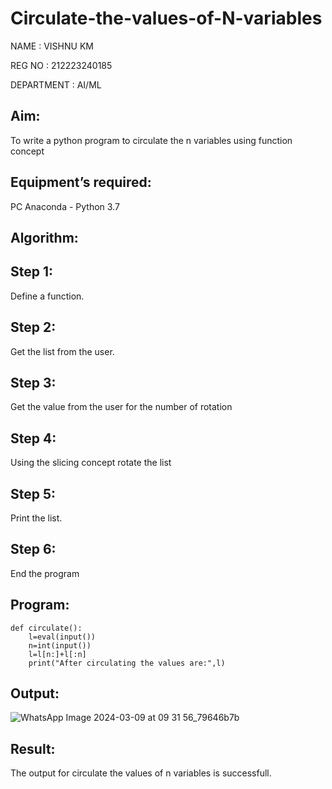 # Circulate-the-values-of-N-variables

NAME : VISHNU KM

REG NO : 212223240185

DEPARTMENT : AI/ML

## Aim:
To write a python program to circulate the n variables using function concept
## Equipment’s required:
PC
Anaconda - Python 3.7
## Algorithm: 
 ## Step 1:
Define a function.

## Step 2:
Get the list from the user.

## Step 3:
Get the value from the user for the number of rotation

## Step 4:
Using the slicing concept rotate the list

## Step 5:
Print the list.

## Step 6:
End the program
## Program:
```
def circulate():
    l=eval(input())
    n=int(input())
    l=l[n:]+l[:n]
    print("After circulating the values are:",l)
```
## Output:
![WhatsApp Image 2024-03-09 at 09 31 56_79646b7b](https://github.com/vishnukayyala/Circulate-the-values-of-N-variables/assets/151489368/913d9bc6-408c-41d0-8be6-e817bd80ff07)

## Result:
The output for circulate the values of n variables is successfull.
